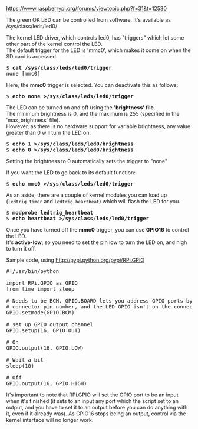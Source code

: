 https://www.raspberrypi.org/forums/viewtopic.php?f=31&t=12530

The green OK LED can be controlled from software. It's available as /sys/class/leds/led0/

The kernel LED driver, which controls led0, has "triggers" which let some other part of the kernel control the LED.   
The default trigger for the LED is 'mmc0', which makes it come on when the SD card is accessed.
<pre>
$ <b>cat /sys/class/leds/led0/trigger</b>   
none [mmc0]
</pre>
Here, the **mmc0** trigger is selected. You can deactivate this as follows:
<pre>
$ <b>echo none >/sys/class/leds/led0/trigger</b>
</pre>
The LED can be turned on and off using the **'brightness' file**.  
The minimum brightness is 0, and the maximum is 255 (specified in the 'max_brightness' file).   
However, as there is no hardware support for variable brightness, any value greater than 0 will turn the LED on.
<pre>
$ <b>echo 1 >/sys/class/leds/led0/brightness</b>   
$ <b>echo 0 >/sys/class/leds/led0/brightness</b>
</pre>
Setting the brightness to 0 automatically sets the trigger to "none"

If you want the LED to go back to its default function:
<pre>
$ <b>echo mmc0 >/sys/class/leds/led0/trigger</b>
</pre>
As an aside, there are a couple of kernel modules you can load up (`ledtrig_timer` and `ledtrig_heartbeat`) which will flash the LED for you.
<pre>
$ <b>modprobe ledtrig_heartbeat</b>
$ <b>echo heartbeat >/sys/class/leds/led0/trigger</b>
</pre>
Once you have turned off the **mmc0** trigger, you can use **GPIO16** to control the LED.   
It's **active-low**, so you need to set the pin low to turn the LED on, and high to turn it off.

Sample code, using http://pypi.python.org/pypi/RPi.GPIO

<pre>
#!/usr/bin/python

import RPi.GPIO as GPIO
from time import sleep

# Needs to be BCM. GPIO.BOARD lets you address GPIO ports by periperal
# connector pin number, and the LED GPIO isn't on the connector
GPIO.setmode(GPIO.BCM)

# set up GPIO output channel
GPIO.setup(16, GPIO.OUT)

# On
GPIO.output(16, GPIO.LOW)

# Wait a bit
sleep(10)

# Off
GPIO.output(16, GPIO.HIGH)
</pre>

It's important to note that RPi.GPIO will set the GPIO port to be an input when it's finished (it sets to an input any port which the script set to an output, and you have to set it to an output before you can do anything with it, even if it already was). As GPIO16 stops being an output, control via the kernel interface will no longer work.
